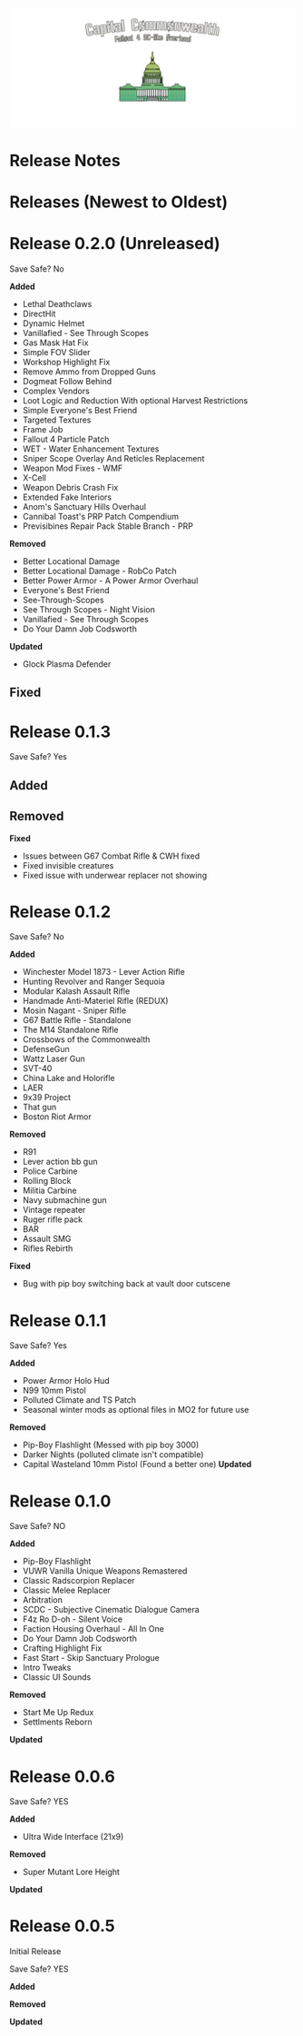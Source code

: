 ![image](https://raw.githubusercontent.com/McTiddies4Lunch/CapitalCommonwealth/refs/heads/main/splash2.png)

# Release Notes

# Releases (Newest to Oldest)  

# Release 0.2.0 (Unreleased)

Save Safe? No

**Added**
- Lethal Deathclaws
- DirectHit
- Dynamic Helmet
- Vanillafied - See Through Scopes
- Gas Mask Hat Fix
- Simple FOV Slider
- Workshop Highlight Fix
- Remove Ammo from Dropped Guns
- Dogmeat Follow Behind
- Complex Vendors
- Loot Logic and Reduction With optional Harvest Restrictions
- Simple Everyone's Best Friend
- Targeted Textures
- Frame Job
- Fallout 4 Particle Patch
- WET - Water Enhancement Textures
- Sniper Scope Overlay And Reticles Replacement
- Weapon Mod Fixes - WMF
- X-Cell
- Weapon Debris Crash Fix
- Extended Fake Interiors
- Anom's Sanctuary Hills Overhaul
- Cannibal Toast's PRP Patch Compendium
- Previsibines Repair Pack Stable Branch - PRP

**Removed**
- Better Locational Damage 
- Better Locational Damage - RobCo Patch
- Better Power Armor - A Power Armor Overhaul
- Everyone's Best Friend
- See-Through-Scopes
- See Through Scopes - Night Vision
- Vanillafied - See Through Scopes
- Do Your Damn Job Codsworth

**Updated**
- Glock Plasma Defender

**Fixed**
-

# Release 0.1.3

Save Safe? Yes

**Added**
- 

**Removed**
-

**Fixed**
- Issues between G67 Combat Rifle & CWH fixed
- Fixed invisible creatures
- Fixed issue with underwear replacer not showing


# Release 0.1.2

Save Safe? No

**Added**
- Winchester Model 1873 - Lever Action Rifle
- Hunting Revolver and Ranger Sequoia
- Modular Kalash Assault Rifle
- Handmade Anti-Materiel Rifle (REDUX)
- Mosin Nagant - Sniper Rifle
- G67 Battle Rifle - Standalone
- The M14 Standalone Rifle
- Crossbows of the Commonwealth
- DefenseGun
- Wattz Laser Gun
- SVT-40
- China Lake and Holorifle
- LAER
- 9x39 Project
- That gun
- Boston Riot Armor

**Removed**
- R91
- Lever action bb gun
- Police Carbine
- Rolling Block
- Militia Carbine
- Navy submachine gun
- Vintage repeater
- Ruger rifle pack
- BAR
- Assault SMG
- Rifles Rebirth


**Fixed**
- Bug with pip boy switching back at vault door cutscene


# Release 0.1.1

Save Safe? Yes

**Added**
- Power Armor Holo Hud
- N99 10mm Pistol
- Polluted Climate and TS Patch
- Seasonal winter mods as optional files in MO2 for future use

**Removed**
- Pip-Boy Flashlight (Messed with pip boy 3000)
- Darker Nights (polluted climate isn't compatible)
- Capital Wasteland 10mm Pistol (Found a better one)
**Updated**


# Release 0.1.0

Save Safe? NO

**Added**
- Pip-Boy Flashlight
- VUWR Vanilla Unique Weapons Remastered
- Classic Radscorpion Replacer
- Classic Melee Replacer
- Arbitration
- SCDC - Subjective Cinematic Dialogue Camera
- F4z Ro D-oh - Silent Voice
- Faction Housing Overhaul - All In One
- Do Your Damn Job Codsworth
- Crafting Highlight Fix
- Fast Start - Skip Sanctuary Prologue
- Intro Tweaks
- Classic UI Sounds

**Removed**
- Start Me Up Redux
- Settlments Reborn

**Updated**


# Release 0.0.6

Save Safe? YES

**Added**
- Ultra Wide Interface (21x9)

**Removed**
- Super Mutant Lore Height

**Updated**


# Release 0.0.5
Initial Release

Save Safe? YES

**Added**

**Removed**

**Updated**
